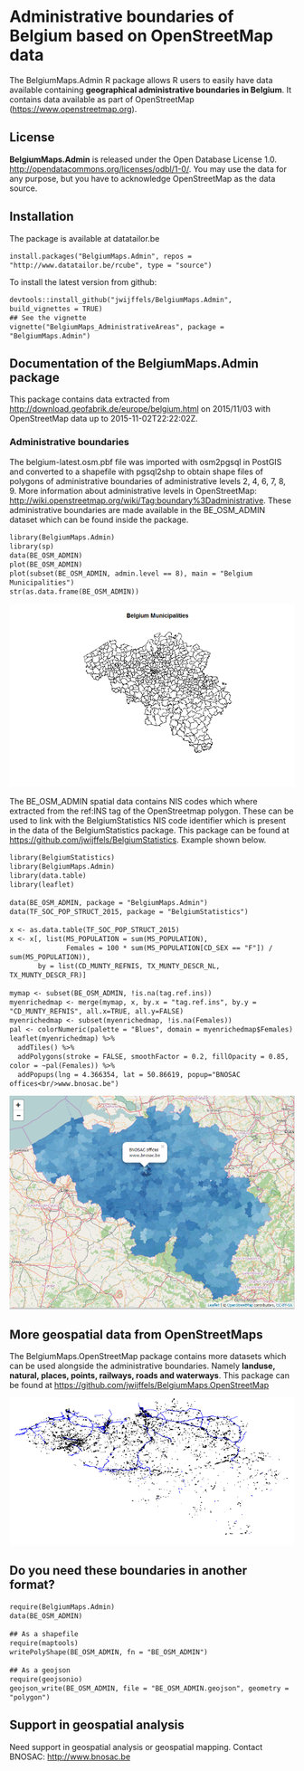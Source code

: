 # Administrative boundaries of Belgium based on OpenStreetMap data

The BelgiumMaps.Admin R package allows R users to easily have data available containing **geographical administrative boundaries in Belgium**. It contains data available as part of OpenStreetMap (https://www.openstreetmap.org).

## License

**BelgiumMaps.Admin** is released under the Open Database License 1.0. http://opendatacommons.org/licenses/odbl/1-0/. You may use the data for any purpose, but you have to acknowledge OpenStreetMap as the data source.

## Installation

The package is available at datatailor.be
```
install.packages("BelgiumMaps.Admin", repos = "http://www.datatailor.be/rcube", type = "source")
```

To install the latest version from github:
```
devtools::install_github("jwijffels/BelgiumMaps.Admin", build_vignettes = TRUE)
## See the vignette
vignette("BelgiumMaps_AdministrativeAreas", package = "BelgiumMaps.Admin")
```

## Documentation of the BelgiumMaps.Admin package

This package contains data extracted from http://download.geofabrik.de/europe/belgium.html on 2015/11/03 with OpenStreetMap data up to 2015-11-02T22:22:02Z.

### Administrative boundaries

The belgium-latest.osm.pbf file was imported with osm2pgsql in PostGIS and converted to a shapefile with pgsql2shp to obtain shape files of polygons of administrative boundaries of administrative levels 2, 4, 6, 7, 8, 9. More information about administrative levels in OpenStreetMap: http://wiki.openstreetmap.org/wiki/Tag:boundary%3Dadministrative.
These administrative boundaries are made available in the BE_OSM_ADMIN dataset which can be found inside the package.

```
library(BelgiumMaps.Admin)
library(sp)
data(BE_OSM_ADMIN) 
plot(BE_OSM_ADMIN)
plot(subset(BE_OSM_ADMIN, admin.level == 8), main = "Belgium Municipalities")
str(as.data.frame(BE_OSM_ADMIN))
```
![OSM example](inst/extdata/img/osm_municipalities.png)

The BE_OSM_ADMIN spatial data contains NIS codes which where extracted from the ref:INS tag of the OpenStreetmap polygon. These can be used to link with the BelgiumStatistics NIS code identifier which is present in the data of the BelgiumStatistics package. This package can be found at https://github.com/jwijffels/BelgiumStatistics. Example shown below.

```
library(BelgiumStatistics)
library(BelgiumMaps.Admin)
library(data.table)
library(leaflet)

data(BE_OSM_ADMIN, package = "BelgiumMaps.Admin")
data(TF_SOC_POP_STRUCT_2015, package = "BelgiumStatistics")

x <- as.data.table(TF_SOC_POP_STRUCT_2015)
x <- x[, list(MS_POPULATION = sum(MS_POPULATION),
              Females = 100 * sum(MS_POPULATION[CD_SEX == "F"]) / sum(MS_POPULATION)),
       by = list(CD_MUNTY_REFNIS, TX_MUNTY_DESCR_NL, TX_MUNTY_DESCR_FR)]

mymap <- subset(BE_OSM_ADMIN, !is.na(tag.ref.ins))
myenrichedmap <- merge(mymap, x, by.x = "tag.ref.ins", by.y = "CD_MUNTY_REFNIS", all.x=TRUE, all.y=FALSE)
myenrichedmap <- subset(myenrichedmap, !is.na(Females))
pal <- colorNumeric(palette = "Blues", domain = myenrichedmap$Females)
leaflet(myenrichedmap) %>%
  addTiles() %>%
  addPolygons(stroke = FALSE, smoothFactor = 0.2, fillOpacity = 0.85, color = ~pal(Females)) %>%
  addPopups(lng = 4.366354, lat = 50.86619, popup="BNOSAC offices<br/>www.bnosac.be")
```

![OSM example](inst/extdata/img/osm_example.png)

## More geospatial data from OpenStreetMaps

The BelgiumMaps.OpenStreetMap package contains more datasets which can be used alongside the administrative boundaries. Namely **landuse, natural, places, points, railways, roads and waterways**. 
This package can be found at https://github.com/jwijffels/BelgiumMaps.OpenStreetMap

![OSM example](inst/extdata/img/osm_industrial.png)


## Do you need these boundaries in another format?

```
require(BelgiumMaps.Admin)
data(BE_OSM_ADMIN)

## As a shapefile
require(maptools)
writePolyShape(BE_OSM_ADMIN, fn = "BE_OSM_ADMIN")

## As a geojson
require(geojsonio)
geojson_write(BE_OSM_ADMIN, file = "BE_OSM_ADMIN.geojson", geometry = "polygon")
```

## Support in geospatial analysis

Need support in geospatial analysis or geospatial mapping. 
Contact BNOSAC: http://www.bnosac.be

